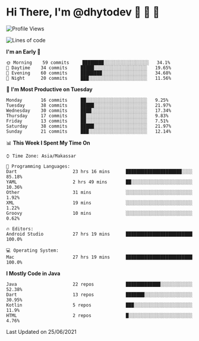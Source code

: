 # Hi There, I'm @dhytodev 👋 👋 👋

<!--
**DhytoDev/dhytodev** is a ✨ _special_ ✨ repository because its `README.md` (this file) appears on your GitHub profile.

Here are some ideas to get you started:

- 🔭 I’m currently working on ...
- 🌱 I’m currently learning ...
- 👯 I’m looking to collaborate on ...
- 🤔 I’m looking for help with ...
- 💬 Ask me about ...
- 📫 How to reach me: ...
- 😄 Pronouns: ...
- ⚡ Fun fact: ...
-->

<!--START_SECTION:waka-->
![Profile Views](http://img.shields.io/badge/Profile%20Views-0-blue)

![Lines of code](https://img.shields.io/badge/From%20Hello%20World%20I%27ve%20Written-269221%20lines%20of%20code-blue)

**I'm an Early 🐤** 

```text
🌞 Morning    59 commits     ████████░░░░░░░░░░░░░░░░░   34.1% 
🌆 Daytime    34 commits     █████░░░░░░░░░░░░░░░░░░░░   19.65% 
🌃 Evening    60 commits     ████████░░░░░░░░░░░░░░░░░   34.68% 
🌙 Night      20 commits     ███░░░░░░░░░░░░░░░░░░░░░░   11.56%

```
📅 **I'm Most Productive on Tuesday** 

```text
Monday       16 commits     ██░░░░░░░░░░░░░░░░░░░░░░░   9.25% 
Tuesday      38 commits     █████░░░░░░░░░░░░░░░░░░░░   21.97% 
Wednesday    30 commits     ████░░░░░░░░░░░░░░░░░░░░░   17.34% 
Thursday     17 commits     ██░░░░░░░░░░░░░░░░░░░░░░░   9.83% 
Friday       13 commits     ██░░░░░░░░░░░░░░░░░░░░░░░   7.51% 
Saturday     38 commits     █████░░░░░░░░░░░░░░░░░░░░   21.97% 
Sunday       21 commits     ███░░░░░░░░░░░░░░░░░░░░░░   12.14%

```


📊 **This Week I Spent My Time On** 

```text
⌚︎ Time Zone: Asia/Makassar

💬 Programming Languages: 
Dart                     23 hrs 16 mins      █████████████████████░░░░   85.18% 
YAML                     2 hrs 49 mins       ██░░░░░░░░░░░░░░░░░░░░░░░   10.36% 
Other                    31 mins             ░░░░░░░░░░░░░░░░░░░░░░░░░   1.92% 
XML                      19 mins             ░░░░░░░░░░░░░░░░░░░░░░░░░   1.22% 
Groovy                   10 mins             ░░░░░░░░░░░░░░░░░░░░░░░░░   0.62%

🔥 Editors: 
Android Studio           27 hrs 19 mins      █████████████████████████   100.0%

💻 Operating System: 
Mac                      27 hrs 19 mins      █████████████████████████   100.0%

```

**I Mostly Code in Java** 

```text
Java                     22 repos            █████████████░░░░░░░░░░░░   52.38% 
Dart                     13 repos            ███████░░░░░░░░░░░░░░░░░░   30.95% 
Kotlin                   5 repos             ███░░░░░░░░░░░░░░░░░░░░░░   11.9% 
HTML                     2 repos             █░░░░░░░░░░░░░░░░░░░░░░░░   4.76%

```



 Last Updated on 25/06/2021
<!--END_SECTION:waka-->
